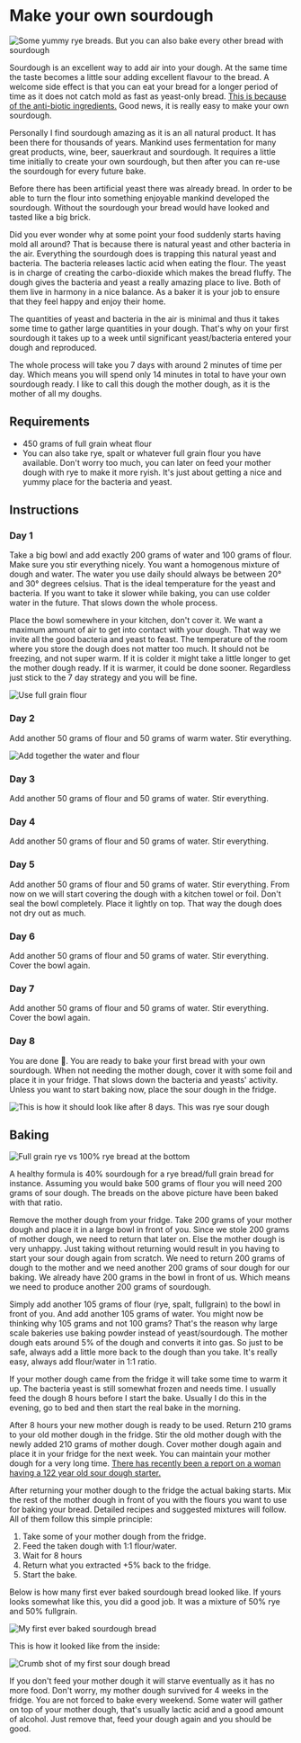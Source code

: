 # Make your own sourdough

![Some yummy rye breads. But you can also bake every other bread with sourdough](https://i.imgur.com/0mPruzB.jpg)

Sourdough is an excellent way to add air into your dough. At the same time the taste becomes a little sour adding excellent flavour to the bread. A welcome side effect is that you can eat your bread for a longer period of time as it does not catch mold as fast as yeast-only bread. [This is because of the anti-biotic ingredients.](http://news.bbc.co.uk/2/hi/science/nature/881477.stm) Good news, it is really easy to make your own sourdough.

Personally I find sourdough amazing as it is an all natural product. It has been there for thousands of years. Mankind uses fermentation for many great products, wine, beer, sauerkraut and sourdough. It requires a little time initially to create your own sourdough, but then after you can re-use the sourdough for every future bake.

Before there has been artificial yeast there was already bread. In order to be able to turn the flour into something enjoyable mankind developed the sourdough. Without the sourdough your bread would have looked and tasted like a big brick.

Did you ever wonder why at some point your food suddenly starts having mold all around? That is because there is natural yeast and other bacteria in the air. Everything the sourdough does is trapping this natural yeast and bacteria. The bacteria releases lactic acid when eating the flour. The yeast is in charge of creating the carbo-dioxide which makes the bread fluffy. The dough gives the bacteria and yeast a really amazing place to live. Both of them live in harmony in a nice balance. As a baker it is your job to ensure that they feel happy and enjoy their home.

The quantities of yeast and bacteria in the air is minimal and thus it takes some time to gather large quantities in your dough. That's why on your first sourdough it takes up to a week until significant yeast/bacteria entered your dough and reproduced.

The whole process will take you 7 days with around 2 minutes of time per day. Which means you will spend only 14 minutes in total to have your own sourdough ready. I like to call this dough the mother dough, as it is the mother of all my doughs.

## Requirements

* 450 grams of full grain wheat flour
* You can also take rye, spalt or whatever full grain flour you have available. Don't worry too much, you can later on feed your mother dough with rye to make it more ryish. It's just about getting a nice and yummy place for the bacteria and yeast.

## Instructions

### Day 1

Take a big bowl and add exactly 200 grams of water and 100 grams of flour. Make sure you stir everything nicely. You want a homogenous mixture of dough and water. The water you use daily should always be between 20° and 30° degrees celsius. That is the ideal temperature for the yeast and bacteria. If you want to take it slower while baking, you can use colder water in the future. That slows down the whole process.

Place the bowl somewhere in your kitchen, don't cover it. We want a maximum amount of air to get into contact with your dough. That way we invite all the good bacteria and yeast to feast. The temperature of the room where you store the dough does not matter too much. It should not be freezing, and not super warm. If it is colder it might take a little longer to get the mother dough ready. If it is warmer, it could be done sooner. Regardless just stick to the 7 day strategy and you will be fine.

![Use full grain flour](https://i.imgur.com/dowyWcL.jpg)

### Day 2

Add another 50 grams of flour and 50 grams of warm water. Stir everything.

![Add together the water and flour](https://i.imgur.com/jurnPLa.jpg)

### Day 3

Add another 50 grams of flour and 50 grams of water. Stir everything.

### Day 4

Add another 50 grams of flour and 50 grams of water. Stir everything.

### Day 5

Add another 50 grams of flour and 50 grams of water. Stir everything. From now on we will start covering the dough with a kitchen towel or foil. Don't seal the bowl completely. Place it lightly on top. That way the dough does not dry out as much.

### Day 6

Add another 50 grams of flour and 50 grams of water. Stir everything. Cover the bowl again.

### Day 7

Add another 50 grams of flour and 50 grams of water. Stir everything. Cover the bowl again.
### Day 8

You are done 🎉. You are ready to bake your first bread with your own sourdough. When not needing the mother dough, cover it with some foil and place it in your fridge. That slows down the bacteria and yeasts' activity. Unless you want to start baking now, place the sour dough in the fridge.

![This is how it should look like after 8 days. This was rye sour dough](https://i.imgur.com/ITBRjao.jpg)

## Baking

![Full grain rye vs 100% rye bread at the bottom](https://i.imgur.com/e76eVKw.jpg)

A healthy formula is 40% sourdough for a rye bread/full grain bread for instance. Assuming you would bake 500 grams of flour you will need 200 grams of sour dough. The breads on the above picture have been baked with that ratio.

Remove the mother dough from your fridge. Take 200 grams of your mother dough and place it in a large bowl in front of you. Since we stole 200 grams of mother dough, we need to return that later on. Else the mother dough is very unhappy. Just taking without returning would result in you having to start your sour dough again from scratch. We need to return 200 grams of dough to the mother and we need another 200 grams of sour dough for our baking. We already have 200 grams in the bowl in front of us. Which means we need to produce another 200 grams of sourdough.

Simply add another 105 grams of flour (rye, spalt, fullgrain) to the bowl in front of you. And add another 105 grams of water. You might now be thinking why 105 grams and not 100 grams? That's the reason why large scale bakeries use baking powder instead of yeast/sourdough. The mother dough eats around 5% of the dough and converts it into gas. So just to be safe, always add a little more back to the dough than you take. It's really easy, always add flour/water in 1:1 ratio.

If your mother dough came from the fridge it will take some time to warm it up. The bacteria yeast is still somewhat frozen and needs time. I usually feed the dough 8 hours before I start the bake. Usually I do this in the evening, go to bed and then start the real bake in the morning.

After 8 hours your new mother dough is ready to be used. Return 210 grams to your old mother dough in the fridge. Stir the old mother dough with the newly added 210 grams of mother dough. Cover mother dough again and place it in your fridge for the next week. You can maintain your mother dough for a very long time. [There has recently been a report on a woman having a 122 year old sour dough starter.](http://trib.com/news/state-and-regional/newcastle-woman-maintains--year-old-sourdough-starter/article_000fcb17-5a5a-5590-84c2-3b55bb1d80fa.html)

After returning your mother dough to the fridge the actual baking starts. Mix the rest of the mother dough in front of you with the flours you want to use for baking your bread. Detailed recipes and suggested mixtures will follow. All of them follow this simple principle:


1. Take some of your mother dough from the fridge.
2. Feed the taken dough with 1:1 flour/water.
3. Wait for 8 hours
4. Return what you extracted +5% back to the fridge.
5. Start the bake.

Below is how many first ever baked sourdough bread looked like. If yours looks somewhat like this, you did a good job. It was a mixture of 50% rye and 50% fullgrain.

![My first ever baked sourdough bread](https://i.imgur.com/FSvDR1K.jpg)

This is how it looked like from the inside:

![Crumb shot of my first sour dough bread](https://i.imgur.com/1Nglnou.jpg)

If you don't feed your mother dough it will starve eventually as it has no more food. Don't worry, my mother dough survived for 4 weeks in the fridge. You are not forced to bake every weekend. Some water will gather on top of your mother dough, that's usually lactic acid and a good amount of alcohol. Just remove that, feed your dough again and you should be good.

